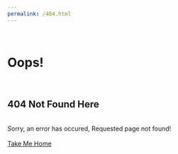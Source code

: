 ```yaml
---
permalink: /404.html
---
```

<html>
<head>
<title>404</title>
<link href="//netdna.bootstrapcdn.com/bootstrap/3.0.0/css/bootstrap.min.css" rel="stylesheet" id="bootstrap-css">
<script src="//netdna.bootstrapcdn.com/bootstrap/3.0.0/js/bootstrap.min.js"></script>
<script src="//code.jquery.com/jquery-1.11.1.min.js"></script>
</head>
<body>              
<h1>Oops!</h1>                
<h2>404 Not Found Here</h2>                
<div class="error-details">Sorry, an error has occured, Requested page not found!</div>                
<div class="error-actions">
  <a href="http://psafe.org" class="btn btn-primary btn-lg"><span class="glyphicon glyphicon-home"></span>Take Me Home</a>               
</div>            
</body>
</html>
